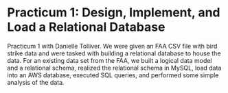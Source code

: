 # Practicum 1: Design, Implement, and Load a Relational Database


Practicum 1 with Danielle Tolliver. We were given an FAA CSV file with bird strike data and were tasked with building a relational database to house the data. For an existing data set from the FAA, we built a logical data model and a relational schema, realized the relational schema in MySQL, load data into an AWS database, executed SQL queries, and performed some simple analysis of the data.
